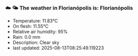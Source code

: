 ### ☁️ 🌤️  The weather in Florianópolis is: Florianópolis

- Temperature: 11.83°C
- On flesh: 11.55°C
- Relative air humidity: 95%
- Rain: 0.0 mm
- Description: Clear sky
- last updated: 2025-08-13T08:25:49.119223
